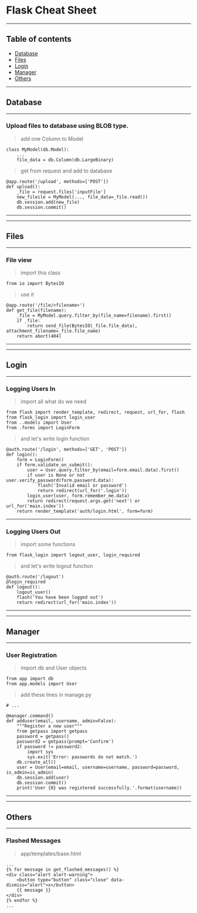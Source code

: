 # Flask Cheat Sheet

___
## Table of contents
* [Database](#database)
* [Files](#files)
* [Login](#login)
* [Manager](#manager)
* [Others](#others)
___

## Database
___
### Upload files to database using BLOB type.

> add one Column to Model
  
    class MyModel(db.Model):
        ...
        file_data = db.Column(db.LargeBinary)

> get from request and add to database

    @app.route('/upload', methods=['POST'])
    def upload():
        _file = request.files['inputFile']
        new_fileile = MyModel(..., file_data=_file.read())
        db.session.add(new_file)
        db.session.commit()
___
___

## Files
___
### File view
    
> import this class

    from io import BytesIO

> use it

    @app.route('/file/<filename>')
    def get_file(filename):
        _file = MyModel.query.filter_by(file_name=filename).first()
        if _file:
            return send_file(BytesIO(_file.file_data), attachment_filename=_file.file_name)
        return abort(404)
___
___

## Login
___

### Logging Users In

> import all what do we need

    from flask import render_template, redirect, request, url_for, flash
    from flask_login import login_user
    from ..models import User
    from .forms import LoginForm
    
> and let's write login function

    @auth.route('/login', methods=['GET', 'POST'])
    def login():
        form = LoginForm()
        if form.validate_on_submit():
            user = User.query.filter_by(email=form.email.data).first()
            if user is None or not user.verify_password(form.password.data):
                flash('Invalid email or password')
                return redirect(url_for('.login'))
            login_user(user, form.remember_me.data)
            return redirect(request.args.get('next') or url_for('main.index'))
        return render_template('auth/login.html', form=form)

___

### Logging Users Out

> import some functions 
    
    from flask_login import logout_user, login_required

> and let's write logout function

    @auth.route('/logout')
    @login_required
    def logout():
        logout_user()
        flash('You have been logged out')
        return redirect(url_for('main.index'))

___
___

## Manager
___
### User Registration

> import db and User objects

    from app import db
    from app.models import User
    
> add these lines in manage.py
    
    # ...
    
    @manager.command()
    def adduser(email, username, admin=False):
        """Register a new user"""
        from getpass import getpass
        password = getpass()
        password2 = getpass(prompt='Confirm')
        if password != password2:
            import sys
            sys.exit('Error: passwords do not match.')
        db.create_all()
        user = User(email=email, username=username, password=password, is_admin=is_admin)
        db.session.add(user)
        db.session.commit()
        print('User {0} was registered successfully.'.format(username))
        
___
___

## Others
___
### Flashed Messages

> app/templates/base.html
    
    ...
    {% for message in get_flashed_messages() %}
    <div class="alert alert-warning">
        <button type="button" class="close" data-dismiss="alert">x</button>
        {{ message }}
    </div>
    {% endfor %}
    ...